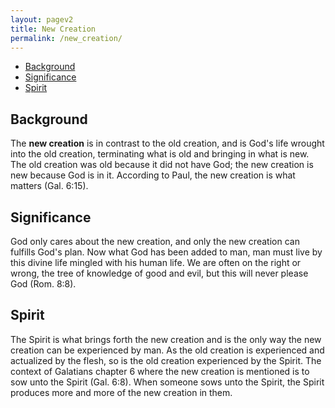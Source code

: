 ```yaml
---
layout: pagev2
title: New Creation
permalink: /new_creation/
---
```

- [Background](#background)
- [Significance](#significance)
- [Spirit](#spirit)

## Background

The **new creation** is in contrast to the old creation, and is God's life wrought into the old creation, terminating what is old and bringing in what is new. The old creation was old because it did not have God; the new creation is new  because God is in it. According to Paul, the new creation is what matters (Gal. 6:15).

## Significance

God only cares about the new creation, and only the new creation can fulfills God's plan. Now what God has been added to man, man must live by this divine life mingled with his human life. We are often on the right or wrong, the tree of knowledge of good and evil, but this will never please God (Rom. 8:8).

## Spirit

The Spirit is what brings forth the new creation and is the only way the new creation can be experienced by man. As the old creation is experienced and actualized by the flesh, so is the old creation experienced by the Spirit. The context of Galatians chapter 6 where the new creation is mentioned is to sow unto the Spirit (Gal. 6:8). When someone sows unto the Spirit, the Spirit produces more and more of the new creation in them.